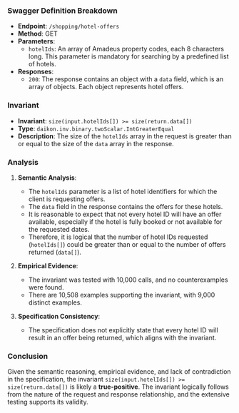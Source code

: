 ### Swagger Definition Breakdown

- **Endpoint**: `/shopping/hotel-offers`
- **Method**: GET
- **Parameters**:
  - `hotelIds`: An array of Amadeus property codes, each 8 characters long. This parameter is mandatory for searching by a predefined list of hotels.
- **Responses**:
  - `200`: The response contains an object with a `data` field, which is an array of objects. Each object represents hotel offers.

### Invariant

- **Invariant**: `size(input.hotelIds[]) >= size(return.data[])`
- **Type**: `daikon.inv.binary.twoScalar.IntGreaterEqual`
- **Description**: The size of the `hotelIds` array in the request is greater than or equal to the size of the `data` array in the response.

### Analysis

1. **Semantic Analysis**:
   - The `hotelIds` parameter is a list of hotel identifiers for which the client is requesting offers.
   - The `data` field in the response contains the offers for these hotels.
   - It is reasonable to expect that not every hotel ID will have an offer available, especially if the hotel is fully booked or not available for the requested dates.
   - Therefore, it is logical that the number of hotel IDs requested (`hotelIds[]`) could be greater than or equal to the number of offers returned (`data[]`).

2. **Empirical Evidence**:
   - The invariant was tested with 10,000 calls, and no counterexamples were found.
   - There are 10,508 examples supporting the invariant, with 9,000 distinct examples.

3. **Specification Consistency**:
   - The specification does not explicitly state that every hotel ID will result in an offer being returned, which aligns with the invariant.

### Conclusion

Given the semantic reasoning, empirical evidence, and lack of contradiction in the specification, the invariant `size(input.hotelIds[]) >= size(return.data[])` is likely a **true-positive**. The invariant logically follows from the nature of the request and response relationship, and the extensive testing supports its validity.
